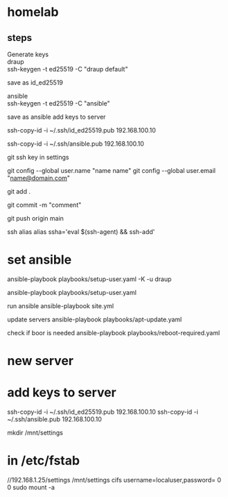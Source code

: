 # homelab

## steps

 Generate keys\
 draup\
ssh-keygen -t ed25519 -C "draup default"

save as id_ed25519 

ansible\
ssh-keygen -t ed25519 -C "ansible"
 
save as ansible
 add keys to server

ssh-copy-id -i ~/.ssh/id_ed25519.pub 192.168.100.10

ssh-copy-id -i ~/.ssh/ansible.pub 192.168.100.10

git ssh key in settings

git config --global user.name "name name"
git config --global user.email "name@domain.com"

git add .

git commit -m "comment"

 git push origin main

ssh alias
 alias ssha='eval $(ssh-agent) && ssh-add'


 # set ansible
 
ansible-playbook playbooks/setup-user.yaml -K -u draup


 ansible-playbook playbooks/setup-user.yaml 


run ansible
ansible-playbook site.yml


update servers
ansible-playbook playbooks/apt-update.yaml

check if boor is needed
ansible-playbook playbooks/reboot-required.yaml

# new server

# add keys to server
ssh-copy-id -i ~/.ssh/id_ed25519.pub 192.168.100.10
ssh-copy-id -i ~/.ssh/ansible.pub 192.168.100.10

mkdir /mnt/settings
# in /etc/fstab
//192.168.1.25/settings /mnt/settings cifs username=localuser,password=<pwd in keeper> 0 0
sudo mount -a
 
